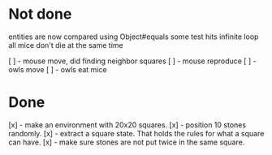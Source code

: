 Not done
========

entities are now compared using Object#equals
some test hits infinite loop
all mice don't die at the same time

[ ] - mouse move, did finding neighbor squares
[ ] - mouse reproduce
[ ] - owls move
[ ] - owls eat mice

Done
====

[x] - make an environment with 20x20 squares.
[x] - position 10 stones randomly.
[x] - extract a square state. That holds the rules for what a square can have.
[x] - make sure stones are not put twice in the same square.

